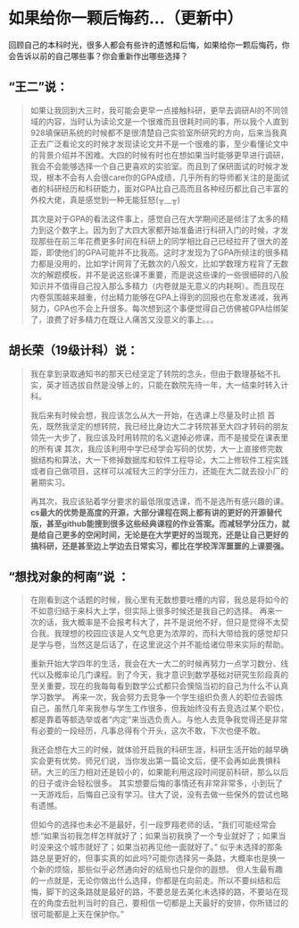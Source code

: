 # 如果给你一颗后悔药...（更新中）

回顾自己的本科时光，很多人都会有些许的遗憾和后悔，如果给你一颗后悔药，你会告诉以前的自己哪些事？你会重新作出哪些选择？

## **“王二”说：**

> 如果让我回到大三时，我可能会更早一点接触科研，更早去调研AI的不同领域的内容，当时认为读论文是一个很难而且很耗时间的事，所以我个人直到928填保研系统的时候都不是很清楚自己实验室所研究的方向，后来当我真正去广泛看论文的时候才发现读论文并不是一个很难的事，至少看懂论文中的背景介绍并不困难。大四的时候有时也在想如果当时能够更早进行调研，我会不会能够选择一个自己更喜欢的实验室。而且到了保研面试的时候才发现，根本不会有人会很care你的GPA成绩，几乎所有的导师都关注的是面试者的科研经历和科研能力，面对GPA比自己高而且各种经历都比自己丰富的外校大佬，真是感觉到一种无能狂怒(╥﹏╥)
>
> 其次是对于GPA的看法这件事上，感觉自己在大学期间还是倾注了太多的精力到这个数字上。因为到了大四大家都开始准备进行科研入门的时候，才发现那些在前三年花费更多时间在科研上的同学相比自己已经拉开了很大的差距，即使他们的GPA可能并不比我高。这时才发现为了GPA所倾注的很多精力都是没用的，比如学计网背了无数次的八股文，比如学数理方程背了无数次的解题模板，并不是说这些课不重要，而是说这些课的一些很细碎的八股知识并不值得自己投入那么多精力（内卷就是无意义的内耗啊）。而且现在内卷氛围越来越重，付出精力能够在GPA上得到的回报也在愈发递减，我再努力，GPA也不会上升很多。每次想到这个事便觉得自己仿佛被GPA给绑架了，浪费了好多精力在既让人痛苦又没意义的事上。。。

## 胡长荣（19级计科）说：

> 我在拿到录取通知书的那天已经坚定了转院的念头，但由于数理基础不扎实，英才班选拔自然是没够上的，只能在数院先待一年，大一结束时转入计科。
>
> 我后来有时候会想，我应该怎么从大一开始，在选课上尽量及时止损 首先，既然我坚定的想转院，我已经比身边大二才转院甚至大四才转码的朋友领先一大步了，我应该及时用转院的名义退掉必修课，而不是接受在课表里的所有课 其次，我应该利用中学已经学会写码的优势，大一上直接修完数据结构和算法，大一下修掉数据库和软件工程导论，大二上修软件工程实践或者自己做项目，这样可以减轻大三的学分压力，还能在大二就去投小厂的暑期实习。
>
> 再其次，我应该贴着学分要求的最低限度选课，而不是选所有感兴趣的课。**cs最大的优势是高度的开源，大部分课程在网上都有讲的更好的开源替代版，甚至github能搜到很多这些经典课程的作业答案。而减轻学分压力，就是给自己更多的空闲时间，无论是在大学更好的当现充，还是让自己更好的搞科研，还是甚至边上学边去日常实习，都比在学校浑浑噩噩的上课要强。**

## “想找对象的柯南”说 ：

> 在刚看到这个话题的时候，我心里有无数想要吐槽的内容，我总是将如今的不如意归结于来科大上学，但实际上很多时候还是我自己的选择。 再来一次的话，我大概率是不会报考科大了，并不是说他不好，但只是觉得不太契合我。我理想的校园应该是人文气息更为浓厚的，而科大带给我的感觉却只是学与卷，当然这是后话了，在这里说这个并不能给诸位带来实际的帮助。
>
> &#x20;重新开始大学四年的生活，我会在大一大二的时候再努力一点学习数分、线代以及概率论几门课程。到了今天，我才意识到数学基础对研究生阶段真的至关重要，现在的我每每看到数学公式都只会懊恼当初的自己为什么不认真学习数学。 再来一次，我会努力去竞争一个学生组织负责人的职位去锻炼自己，虽然几年来我参与学生工作很多，但我始终没有去竞选过某个职位，都是靠着等额选举或者“内定”来当选负责人。与他人去竞争我觉得还是非常有必要的一段经历，凡事总得有个开头，这次不敢，下次也便不敢。
>
> &#x20;我还会想在大三的时候，就体验开启我的科研生涯，科研生活开始的越早确实会更有优势。师兄们说，当你发出第一篇论文后，便不会再如此畏惧科研。大三的压力相对还是较小的，如果能利用这段时间提前科研，那么以后的日子或许会轻松很多。 其实想要后悔的事情还有非常非常多，小到玩了一天游戏后，后悔自己没有学习。往大了说，没有去做一些保外的尝试也略有遗憾。
>
> 但如今的选择也未必不是最好，引一段罗翔老师的话，“我们可能经常会想:“如果当初我怎样怎样就好了；如果当初我换了一个专业就好了；如果当时没来这个城市就好了；如果当初再见他一面就好了。” 似乎未选择的那条路总是更好的，但事实真的如此吗?可能你选择另一条路，大概率也是换一个新的烦恼，那些似乎必然通向好的结局也只是你的遐想。 但人生最有趣的一点就是，无论你做出什么选择，你都是在向前走。所以不要纠结和后悔，脚下的这条路就是最好的路，不要总是去美化未选择的路，不要站在现在的角度去批判当时的自己，要相信一切都是上天最好的安排，你所错过的很可能都是上天在保护你。”
